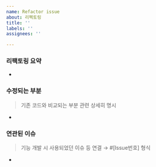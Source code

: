 ```yaml
---
name: Refactor issue
about: 리펙토링
title: ''
labels: ''
assignees: ''

---
```


### 리팩토링 요약
-

### 수정되는 부분
> 기존 코드와 비교되는 부분 관련 상세히 명시
-

### 연관된 이슈
> 기능 개발 시 사용되었던 이슈 등 연결 → #[Issue번호] 형식
-
